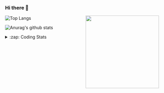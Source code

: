 ### Hi there 👋

<!--
**tao8687/tao8687** is a ✨ _special_ ✨ repository because its `README.md` (this file) appears on your GitHub profile.

Here are some ideas to get you started:

- 🔭 I’m currently working on ...
- 🌱 I’m currently learning ...
- 👯 I’m looking to collaborate on ...
- 🤔 I’m looking for help with ...
- 💬 Ask me about ...
- 📫 How to reach me: ...
- 😄 Pronouns: ...
- ⚡ Fun fact: ...
-->

<img align='right' src="https://media.giphy.com/media/M9gbBd9nbDrOTu1Mqx/giphy.gif" width="240">

  
![Top Langs](https://github-readme-stats.vercel.app/api/top-langs/?username=tao8687&layout=compact&title_color=23238E&text_color=A67D3D)

![Anurag's github stats](https://github-readme-stats.vercel.app/api?username=tao8687&show_icons=true&&text_color=A67D3D&title_color=23238E&show_icons=false&count_private=true&hide=stars)

<details>
  <summary>:zap: Coding Stats</summary>
  <br>
    
<!--START_SECTION:waka-->

```txt
From: 14 December 2024 - To: 21 December 2024

C++                11 hrs 59 mins  ███████████████▓░░░░░░░░░   62.29 %
Python             2 hrs 30 mins   ███▒░░░░░░░░░░░░░░░░░░░░░   13.08 %
Lua                1 hr 3 mins     █▒░░░░░░░░░░░░░░░░░░░░░░░   05.49 %
Other              1 hr 1 min      █▒░░░░░░░░░░░░░░░░░░░░░░░   05.32 %
CMake              39 mins         █░░░░░░░░░░░░░░░░░░░░░░░░   03.42 %
```

<!--END_SECTION:waka-->
</details>
